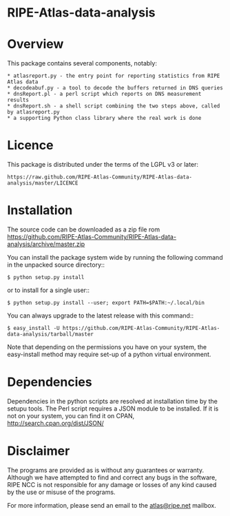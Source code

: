 RIPE-Atlas-data-analysis
========================

Overview
========
This package contains several components, notably:

    * atlasreport.py - the entry point for reporting statistics from RIPE Atlas data 
    * decodeabuf.py - a tool to decode the buffers returned in DNS queries
    * dnsReport.pl - a perl script which reports on DNS measurement results
    * dnsReport.sh - a shell script combining the two steps above, called by atlasreport.py 
    * a supporting Python class library where the real work is done

Licence
=======
This package is distributed under the terms of the LGPL v3 or later:

    https://raw.github.com/RIPE-Atlas-Community/RIPE-Atlas-data-analysis/master/LICENCE

Installation
============
The source code can be downloaded as a zip file rom https://github.com/RIPE-Atlas-Community/RIPE-Atlas-data-analysis/archive/master.zip 

You can install the package system wide by running the following command in 
the unpacked source directory::

    $ python setup.py install

or to install for a single user::

    $ python setup.py install --user; export PATH=$PATH:~/.local/bin

You can always upgrade to the latest release with this command::

    $ easy_install -U https://github.com/RIPE-Atlas-Community/RIPE-Atlas-data-analysis/tarball/master


Note that depending on the permissions you have on your system, the easy-install method may require set-up of a python virtual environment.

Dependencies
============
Dependencies in the python scripts are resolved at installation time by the setupu tools. The Perl script requires a JSON module to be installed. If it is not on your system, you can find it on CPAN, http://search.cpan.org/dist/JSON/


Disclaimer
==========
The programs are provided as is without any guarantees or warranty. Although
we have attempted to find and correct any bugs in the software, RIPE NCC is
not responsible for any damage or losses of any kind caused by the use or misuse
of the programs.

For more information, please send an email to the atlas@ripe.net mailbox.
